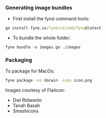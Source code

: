 ### Generating image bundles

- First install the fynd command tools:
```cmd
go install fyne.io/fyne/v2/cmd/fyne@latest
```
- To bundle the whole folder:
```
fyne bundle -o images.go ./images
```

### Packaging

To package for MacOs:

```cmd
fyne package -os darwin -icon icon.png
```

Images courtesy of Flaticon:

- Dwi Ridwanto
- Tanah Basah
- Smashicons